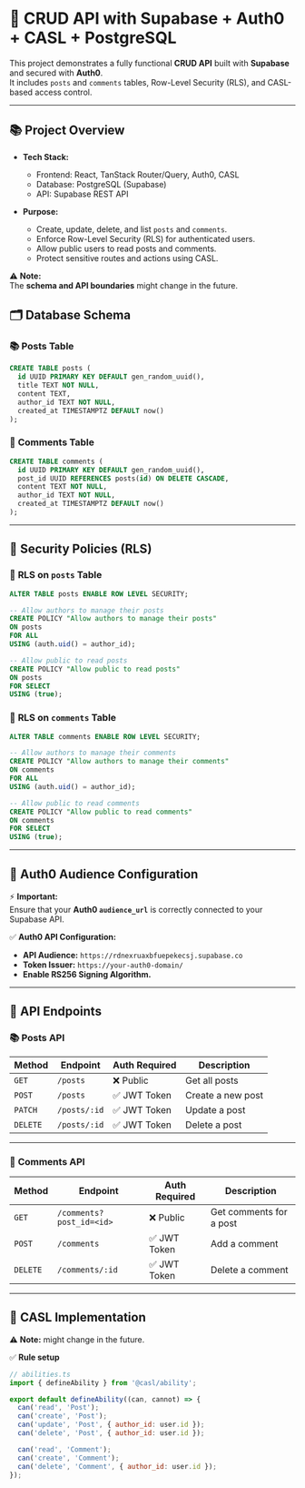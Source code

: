 # 📝 CRUD API with Supabase + Auth0 + CASL + PostgreSQL

This project demonstrates a fully functional **CRUD API** built with **Supabase** and secured with **Auth0**.  
It includes `posts` and `comments` tables, Row-Level Security (RLS), and CASL-based access control.

---

## 📚 **Project Overview**

- **Tech Stack:**
  - Frontend: React, TanStack Router/Query, Auth0, CASL
  - Database: PostgreSQL (Supabase)
  - API: Supabase REST API

- **Purpose:**
  - Create, update, delete, and list `posts` and `comments`.
  - Enforce Row-Level Security (RLS) for authenticated users.
  - Allow public users to read posts and comments.
  - Protect sensitive routes and actions using CASL.

⚠️ **Note:**  
The **schema and API boundaries** might change in the future.


## 🗂️ **Database Schema**

### 📚 **Posts Table**
```sql
CREATE TABLE posts (
  id UUID PRIMARY KEY DEFAULT gen_random_uuid(),
  title TEXT NOT NULL,
  content TEXT,
  author_id TEXT NOT NULL,
  created_at TIMESTAMPTZ DEFAULT now()
);
```

### 💬 **Comments Table**
```sql
CREATE TABLE comments (
  id UUID PRIMARY KEY DEFAULT gen_random_uuid(),
  post_id UUID REFERENCES posts(id) ON DELETE CASCADE,
  content TEXT NOT NULL,
  author_id TEXT NOT NULL,
  created_at TIMESTAMPTZ DEFAULT now()
);
```

---

## 🔐 **Security Policies (RLS)**

### 📌 **RLS on `posts` Table**
```sql
ALTER TABLE posts ENABLE ROW LEVEL SECURITY;

-- Allow authors to manage their posts
CREATE POLICY "Allow authors to manage their posts"
ON posts
FOR ALL
USING (auth.uid() = author_id);

-- Allow public to read posts
CREATE POLICY "Allow public to read posts"
ON posts
FOR SELECT
USING (true);
```

### 📌 **RLS on `comments` Table**
```sql
ALTER TABLE comments ENABLE ROW LEVEL SECURITY;

-- Allow authors to manage their comments
CREATE POLICY "Allow authors to manage their comments"
ON comments
FOR ALL
USING (auth.uid() = author_id);

-- Allow public to read comments
CREATE POLICY "Allow public to read comments"
ON comments
FOR SELECT
USING (true);
```

---

## 🔗 **Auth0 Audience Configuration**

⚡️ **Important:**  
Ensure that your **Auth0 `audience_url`** is correctly connected to your Supabase API.

✅ **Auth0 API Configuration:**
- **API Audience:** `https://rdnexruaxbfuepekecsj.supabase.co`
- **Token Issuer:** `https://your-auth0-domain/`
- **Enable RS256 Signing Algorithm.**

---

## 📡 **API Endpoints**

### 📚 **Posts API**
| Method   | Endpoint                | Auth Required | Description             |
|----------|-------------------------|---------------|-------------------------|
| `GET`    | `/posts`                 | ❌ Public     | Get all posts           |
| `POST`   | `/posts`                 | ✅ JWT Token  | Create a new post       |
| `PATCH`  | `/posts/:id`             | ✅ JWT Token  | Update a post           |
| `DELETE` | `/posts/:id`             | ✅ JWT Token  | Delete a post           |

---

### 💬 **Comments API**
| Method   | Endpoint                | Auth Required | Description              |
|----------|-------------------------|---------------|--------------------------|
| `GET`    | `/comments?post_id=<id>` | ❌ Public     | Get comments for a post |
| `POST`   | `/comments`              | ✅ JWT Token  | Add a comment           |
| `DELETE` | `/comments/:id`          | ✅ JWT Token  | Delete a comment        |

---

## 🎯 **CASL Implementation**
⚠️ **Note:** might change in the future.

✅ **Rule setup**
```jsx
// abilities.ts
import { defineAbility } from '@casl/ability';

export default defineAbility((can, cannot) => {
  can('read', 'Post');
  can('create', 'Post');
  can('update', 'Post', { author_id: user.id });
  can('delete', 'Post', { author_id: user.id });

  can('read', 'Comment');
  can('create', 'Comment');
  can('delete', 'Comment', { author_id: user.id });
});
```